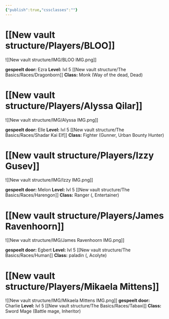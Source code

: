 ```yaml
---
{"publish":true,"cssclasses":""}
---
```


# [[New vault structure/Players/BLOO]]
![[New vault structure/IMG/BLOO IMG.png]]

**gespeelt door:** Ezra
**Level:** lvl 5
[[New vault structure/The Basics/Races/Dragonborn]] 
**Class:** Monk (Way of the dead, Dead)

# [[New vault structure/Players/Alyssa Qilar]]
![[New vault structure/IMG/Alyssa IMG.png]]

**gespeelt door:** Elle
**Level:** lvl 5
[[New vault structure/The Basics/Races/Shadar Kai Elf]] 
**Class:** Fighter (Gunner, Urban Bounty Hunter)


# [[New vault structure/Players/Izzy Gusev]]
![[New vault structure/IMG/Izzy IMG.png]]

**gespeelt door:** Melon 
**Level:** lvl 5
[[New vault structure/The Basics/Races/Harengon]] 
**Class:** Ranger (, Entertainer)


# [[New vault structure/Players/James Ravenhoorn]]
![[New vault structure/IMG/James Ravenhoorn IMG.png]]

**gespeelt door:** Egbert
**Level:** lvl 5
[[New vault structure/The Basics/Races/Human]] 
**Class:** paladin (, Acolyte)

# [[New vault structure/Players/Mikaela Mittens]]
![[New vault structure/IMG/Mikaela Mittens IMG.png]]
**gespeelt door:** Charlie
**Level:** lvl 5
[[New vault structure/The Basics/Races/Tabaxi]] 
**Class:** Sword Mage (Battle mage, Inheritor)

